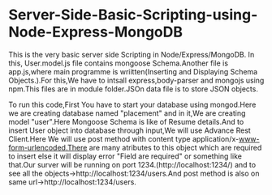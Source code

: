 # Server-Side-Basic-Scripting-using-Node-Express-MongoDB

This is the very basic server side Scripting in Node/Express/MongoDB.
In this, User.model.js file contains mongoose Schema.Another file is app.js,where main programme is wriitten(Inserting and Displaying Schema Objects.).For this,We have to intsall express,body-parser and mongojs using npm.This files are in module folder.JSOn data file is to store JSON objects.

To run this code,First You have to start your database using mongod.Here we are creating database named "placement" and in it,We are creating model "user".Here Mongoose Schema is like of Resume details.And to insert User object into database through input,We will use Advance Rest Client.Here We will use post method with content type application/x-www-form-urlencoded.There are many atributes to this object which are required to insert else it will display error "Field are required" or something like that.Our surver will be running on port 1234.(http://localhost:1234/) and to see all the objects->http://localhost:1234/users.And post method is also on same url->http://localhost:1234/users.
